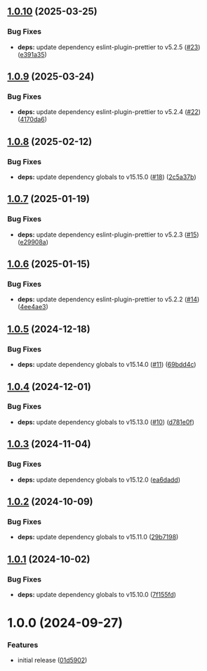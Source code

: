 ## [1.0.10](https://github.com/podium-lib/eslint-config/compare/v1.0.9...v1.0.10) (2025-03-25)


### Bug Fixes

* **deps:** update dependency eslint-plugin-prettier to v5.2.5 ([#23](https://github.com/podium-lib/eslint-config/issues/23)) ([e391a35](https://github.com/podium-lib/eslint-config/commit/e391a356c9cc392a7f364e3f30e34df37637a4cd))

## [1.0.9](https://github.com/podium-lib/eslint-config/compare/v1.0.8...v1.0.9) (2025-03-24)


### Bug Fixes

* **deps:** update dependency eslint-plugin-prettier to v5.2.4 ([#22](https://github.com/podium-lib/eslint-config/issues/22)) ([4170da6](https://github.com/podium-lib/eslint-config/commit/4170da604db64d3dbd3d88cee9b923a878285851))

## [1.0.8](https://github.com/podium-lib/eslint-config/compare/v1.0.7...v1.0.8) (2025-02-12)


### Bug Fixes

* **deps:** update dependency globals to v15.15.0 ([#18](https://github.com/podium-lib/eslint-config/issues/18)) ([2c5a37b](https://github.com/podium-lib/eslint-config/commit/2c5a37b8036c60517d1e38598edebcf9bc878f01))

## [1.0.7](https://github.com/podium-lib/eslint-config/compare/v1.0.6...v1.0.7) (2025-01-19)


### Bug Fixes

* **deps:** update dependency eslint-plugin-prettier to v5.2.3 ([#15](https://github.com/podium-lib/eslint-config/issues/15)) ([e29908a](https://github.com/podium-lib/eslint-config/commit/e29908a0823c0f864959df1e95b7ec818166dc89))

## [1.0.6](https://github.com/podium-lib/eslint-config/compare/v1.0.5...v1.0.6) (2025-01-15)


### Bug Fixes

* **deps:** update dependency eslint-plugin-prettier to v5.2.2 ([#14](https://github.com/podium-lib/eslint-config/issues/14)) ([4ee4ae3](https://github.com/podium-lib/eslint-config/commit/4ee4ae37dbce9029c1159ceaf04a2ab24d96954d))

## [1.0.5](https://github.com/podium-lib/eslint-config/compare/v1.0.4...v1.0.5) (2024-12-18)


### Bug Fixes

* **deps:** update dependency globals to v15.14.0 ([#11](https://github.com/podium-lib/eslint-config/issues/11)) ([69bdd4c](https://github.com/podium-lib/eslint-config/commit/69bdd4c7bad0ef51d084f62822ca559439717938))

## [1.0.4](https://github.com/podium-lib/eslint-config/compare/v1.0.3...v1.0.4) (2024-12-01)


### Bug Fixes

* **deps:** update dependency globals to v15.13.0 ([#10](https://github.com/podium-lib/eslint-config/issues/10)) ([d781e0f](https://github.com/podium-lib/eslint-config/commit/d781e0f8762acdcb090b1d3fcf9e09f2a4b913fd))

## [1.0.3](https://github.com/podium-lib/eslint-config/compare/v1.0.2...v1.0.3) (2024-11-04)


### Bug Fixes

* **deps:** update dependency globals to v15.12.0 ([ea6dadd](https://github.com/podium-lib/eslint-config/commit/ea6dadd7c1b376bc841a7378297662c5f84b1234))

## [1.0.2](https://github.com/podium-lib/eslint-config/compare/v1.0.1...v1.0.2) (2024-10-09)


### Bug Fixes

* **deps:** update dependency globals to v15.11.0 ([29b7198](https://github.com/podium-lib/eslint-config/commit/29b719800e2bc2c28b403286eebd594c0659d181))

## [1.0.1](https://github.com/podium-lib/eslint-config/compare/v1.0.0...v1.0.1) (2024-10-02)


### Bug Fixes

* **deps:** update dependency globals to v15.10.0 ([7f155fd](https://github.com/podium-lib/eslint-config/commit/7f155fd0a6451c7b48ea43a30ac181999c86a237))

# 1.0.0 (2024-09-27)


### Features

* initial release ([01d5902](https://github.com/podium-lib/eslint-config/commit/01d5902e9f122d1e82a3c543fc2c947eb7991453))

